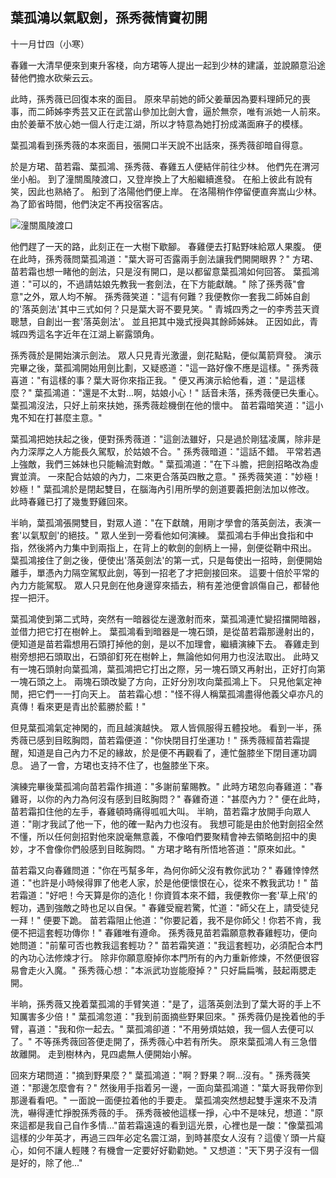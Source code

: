葉孤鴻以氣馭劍，孫秀薇情竇初開
------------------------------

十一月廿四（小寒）

春雞一大清早便來到東升客棧，向方珺等人提出一起到少林的建議，並說願意沿途替他們擔水砍柴云云。

此時，孫秀薇已回復本來的面目。
原來早前她的師父姜華因為要料理師兄的喪事，而二師姊李秀芸又正在武當山參加比劍大會，逼於無奈，唯有派她一人前來。
由於姜華不放心她一個人行走江湖，所以才特意為她打扮成滿面麻子的模樣。

葉孤鴻看到孫秀薇的本來面目，張開口半天說不出話來，孫秀薇卻暗自得意。

於是方珺、苗若霜、葉孤鴻、孫秀薇、春雞五人便結伴前往少林。
他們先在渭河坐小船。
到了潼關風陵渡口，又登岸換上了大船繼續進發。
在船上彼此有說有笑，因此也熟絡了。
船到了洛陽他們便上岸。
在洛陽稍作停留便直奔嵩山少林。
為了節省時間，他們決定不再投宿客店。

![潼關風陵渡口](http://www.likefar.com/attached/image/20121115/50a45dedeb23b.jpg)

他們趕了一天的路，此刻正在一大樹下歇腳。
春雞便去打點野味給眾人果腹。
便在此時，孫秀薇問葉孤鴻道："葉大哥可否露兩手劍法讓我們開開眼界？"
方珺、苗若霜也想一睹他的劍法，只是沒有開口，是以都留意葉孤鴻如何回答。
葉孤鴻道："可以的，不過請姑娘先教我一套劍法，在下方能獻醜。"
除了孫秀薇"會意"之外，眾人均不解。
孫秀薇笑道："這有何難？我便教你一套我二師姊自創的'落英劍法'其中三式如何？只是葉大哥不要見笑。"
青城四秀之一的李秀芸天資聰慧，自創出一套'落英劍法'。
並且把其中幾式授與其餘師姊妹。
正因如此，青城四秀這名字近年在江湖上嶄露頭角。

孫秀薇於是開始演示劍法。
眾人只見青光激盪，劍花點點，便似萬箭齊發。
演示完畢之後，葉孤鴻開始用劍比劃，又疑惑道："這一路好像不應是這樣。"
孫秀薇喜道："有這樣的事？葉大哥你來指正我。"
便又再演示給他看，道："是這樣麼？"
葉孤鴻道："還是不太對...啊，姑娘小心！"
話音未落，孫秀薇便已失重心。
葉孤鴻沒法，只好上前來扶她，孫秀薇趁機倒在他的懷中。
苗若霜暗笑道："這小鬼不知在打甚麼主意。"

葉孤鴻把她扶起之後，便對孫秀薇道："這劍法雖好，只是過於剛猛凌厲，除非是內力深厚之人方能長久駕馭，於姑娘不合。"
孫秀薇暗道："這話不錯。
平常若遇上強敵，我們三姊妹也只能輪流對敵。"
葉孤鴻道："在下斗膽，把劍招略改為虛實並濟。
一來配合姑娘的內力，二來更合落英四散之意。"
孫秀薇笑道："妙極！妙極！"
葉孤鴻於是閉起雙目，在腦海內引用所學的劍道要義把劍法加以修改。
此時春雞已打了幾隻野雞回來。

半晌，葉孤鴻張開雙目，對眾人道："在下獻醜，用剛才學會的落英劍法，表演一套'以氣馭劍'的絕技。"
眾人坐到一旁看他如何演練。
葉孤鴻右手伸出食指和中指，然後將內力集中到兩指上，在背上的軟劍的劍柄上一掃，劍便從鞘中飛出。
葉孤鴻接住了劍之後，便使出'落英劍法'的第一式，只是每使出一招時，劍便開始離手，單憑內力隔空駕馭此劍，等到一招老了才把劍接回來。
這要十倍於平常的內力方能駕馭。
眾人只見劍在他身邊穿來插去，稍有差池便會誤傷自己，都替他捏一把汗。

葉孤鴻使到第二式時，突然有一暗器從左邊激射而來，葉孤鴻連忙變招擋開暗器，並借力把它打在樹幹上。
葉孤鴻看到暗器是一塊石頭，是從苗若霜那邊射出的，便知道是苗若霜想用石頭打掉他的劍，是以不加理會，繼續演練下去。
春雞走到樹旁想把石頭取出，石頭卻釘死在樹幹上，無論他如何用力也沒法取出。
此時又有一塊石頭射向葉孤鴻，葉孤鴻把它打出之際，另一塊石頭又再射出，正好打向第一塊石頭之上。
兩塊石頭改變了方向，正好分別攻向葉孤鴻上下。
只見他氣定神閒，把它們一一打向天上。
苗若霜心想："怪不得人稱葉孤鴻盡得他義父卓亦凡的真傳！看來更是青出於藍勝於藍！"

但見葉孤鴻氣定神閑的，而且越演越快。
眾人皆佩服得五體投地。
看到一半，孫秀薇已感到目眩胸悶，苗若霜便道："你快閉目打坐運功！"
孫秀薇經苗若霜提醒，知道是自己內力不足的緣故，於是便不再觀看了，連忙盤膝坐下閉目運功調息。
過了一會，方珺也支持不住了，也盤膝坐下來。

演練完畢後葉孤鴻向苗若霜作揖道："多謝前輩賜教。"
此時方珺忽向春雞道："春雞哥，以你的內力為何沒有感到目眩胸悶？"
春雞奇道："甚麼內力？"
便在此時，苗若霜扣住他的左手，春雞頓時痛得呱呱大叫。
半晌，苗若霜才放開手向眾人道："剛才我試了他一下，他的確一點內力也沒有。
我想可能是由於他對劍招全然不懂，所以任何劍招對他來說毫無意義，不像咱們要聚精會神去領略劍招中的奧妙，才不會像你們般感到目眩胸悶。"
方珺才略有所悟地答道："原來如此。"

苗若霜又向春雞問道："你在丐幫多年，為何你師父沒有教你武功？"
春雞悻悻然道："也許是小時候得罪了他老人家，於是他便懷恨在心，從來不教我武功！"
苗若霜道："好吧！今天算是你的造化！你資質本來不錯，我便教你一套'草上飛'的輕功，遇到強敵之時也足以自保。"
春雞受寵若驚，忙道："師父在上，請受徒兒一拜！"
便要下跪。
苗若霜阻止他道："你要記着，我不是你師父！你若不肯，我便不把這套輕功傳你！"
春雞唯有遵命。
孫秀薇見苗若霜願意教春雞輕功，便向她問道："前輩可否也教我這套輕功？"
苗若霜笑道："我這套輕功，必須配合本門的內功心法修煉才行。
除非你願意廢掉你本門所有的內力重新修煉，不然便很容易會走火入魔。"
孫秀薇心想："本派武功豈能廢掉？"
只好扁扁嘴，鼓起兩腮走開。

半晌，孫秀薇又挽着葉孤鴻的手臂笑道："是了，這落英劍法到了葉大哥的手上不知厲害多少倍！"
葉孤鴻忽道："我到前面摘些野果回來。"
孫秀薇仍是挽着他的手臂，喜道："我和你一起去。"
葉孤鴻卻道："不用勞煩姑娘，我一個人去便可以了。"
不等孫秀薇回答便走開了，孫秀薇心中若有所失。
原來葉孤鴻人有三急借故離開。
走到樹林內，見四處無人便開始小解。

回來方珺問道："摘到野果麼？"
葉孤鴻道："啊？野果？啊...沒有。"
孫秀薇笑道："那邊怎麼會有？"
然後用手指着另一邊，一面向葉孤鴻道："葉大哥我帶你到那邊看看吧。"
一面說一面便拉着他的手要走。
葉孤鴻突然想起雙手還來不及清洗，嚇得連忙掙脫孫秀薇的手。
孫秀薇被他這樣一掙，心中不是味兒，想道："原來這都是我自己自作多情..."苗若霜遠遠的看到這光景，心裡也是一酸："像葉孤鴻這樣的少年英才，再過三四年必定名震江湖，到時甚麼女人沒有？這傻丫頭一片癡心，如何不讓人輕賤？有機會一定要好好勸勸她。"
又想道："天下男子沒有一個是好的，除了他..."
